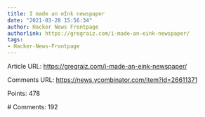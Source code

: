```yaml
---
title: I made an eInk newspaper
date: "2021-03-28 15:56:34"
author: Hacker News Frontpage
authorlink: https://gregraiz.com/i-made-an-eink-newspaper/
tags:
- Hacker-News-Frontpage
---
```


<p>Article URL: <a href="https://gregraiz.com/i-made-an-eink-newspaper/">https://gregraiz.com/i-made-an-eink-newspaper/</a></p>
<p>Comments URL: <a href="https://news.ycombinator.com/item?id=26611371">https://news.ycombinator.com/item?id=26611371</a></p>
<p>Points: 478</p>
<p># Comments: 192</p>
